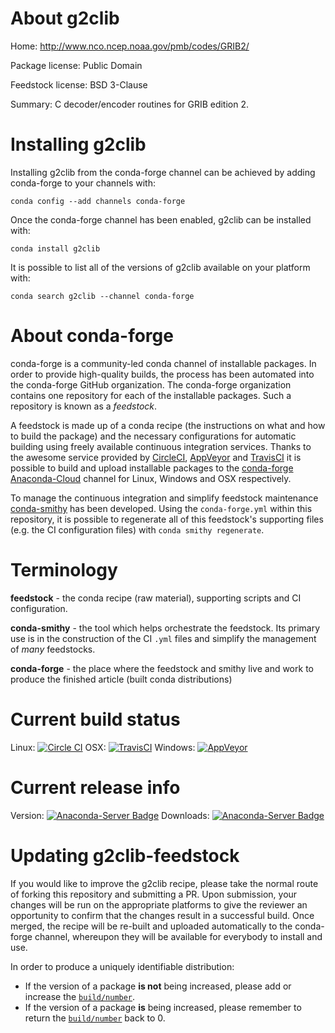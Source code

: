 About g2clib
============

Home: http://www.nco.ncep.noaa.gov/pmb/codes/GRIB2/

Package license: Public Domain

Feedstock license: BSD 3-Clause

Summary: C decoder/encoder routines for GRIB edition 2.



Installing g2clib
=================

Installing g2clib from the conda-forge channel can be achieved by adding conda-forge to your channels with:

```
conda config --add channels conda-forge
```

Once the conda-forge channel has been enabled, g2clib can be installed with:

```
conda install g2clib
```

It is possible to list all of the versions of g2clib available on your platform with:

```
conda search g2clib --channel conda-forge
```


About conda-forge
=================

conda-forge is a community-led conda channel of installable packages.
In order to provide high-quality builds, the process has been automated into the
conda-forge GitHub organization. The conda-forge organization contains one repository
for each of the installable packages. Such a repository is known as a *feedstock*.

A feedstock is made up of a conda recipe (the instructions on what and how to build
the package) and the necessary configurations for automatic building using freely
available continuous integration services. Thanks to the awesome service provided by
[CircleCI](https://circleci.com/), [AppVeyor](http://www.appveyor.com/)
and [TravisCI](https://travis-ci.org/) it is possible to build and upload installable
packages to the [conda-forge](https://anaconda.org/conda-forge)
[Anaconda-Cloud](http://docs.anaconda.org/) channel for Linux, Windows and OSX respectively.

To manage the continuous integration and simplify feedstock maintenance
[conda-smithy](http://github.com/conda-forge/conda-smithy) has been developed.
Using the ``conda-forge.yml`` within this repository, it is possible to regenerate all of
this feedstock's supporting files (e.g. the CI configuration files) with ``conda smithy regenerate``.


Terminology
===========

**feedstock** - the conda recipe (raw material), supporting scripts and CI configuration.

**conda-smithy** - the tool which helps orchestrate the feedstock.
                   Its primary use is in the construction of the CI ``.yml`` files
                   and simplify the management of *many* feedstocks.

**conda-forge** - the place where the feedstock and smithy live and work to
                  produce the finished article (built conda distributions)

Current build status
====================

Linux: [![Circle CI](https://circleci.com/gh/conda-forge/g2clib-feedstock.svg?style=svg)](https://circleci.com/gh/conda-forge/g2clib-feedstock)
OSX: [![TravisCI](https://travis-ci.org/conda-forge/g2clib-feedstock.svg?branch=master)](https://travis-ci.org/conda-forge/g2clib-feedstock)
Windows: [![AppVeyor](https://ci.appveyor.com/api/projects/status/github/conda-forge/g2clib-feedstock?svg=True)](https://ci.appveyor.com/project/conda-forge/g2clib-feedstock/branch/master)

Current release info
====================
Version: [![Anaconda-Server Badge](https://anaconda.org/conda-forge/g2clib/badges/version.svg)](https://anaconda.org/conda-forge/g2clib)
Downloads: [![Anaconda-Server Badge](https://anaconda.org/conda-forge/g2clib/badges/downloads.svg)](https://anaconda.org/conda-forge/g2clib)


Updating g2clib-feedstock
=========================

If you would like to improve the g2clib recipe, please take the normal
route of forking this repository and submitting a PR. Upon submission, your changes will
be run on the appropriate platforms to give the reviewer an opportunity to confirm that the
changes result in a successful build. Once merged, the recipe will be re-built and uploaded
automatically to the conda-forge channel, whereupon they will be available for everybody to
install and use.

In order to produce a uniquely identifiable distribution:
 * If the version of a package **is not** being increased, please add or increase
   the [``build/number``](http://conda.pydata.org/docs/building/meta-yaml.html#build-number-and-string).
 * If the version of a package **is** being increased, please remember to return
   the [``build/number``](http://conda.pydata.org/docs/building/meta-yaml.html#build-number-and-string)
   back to 0.
